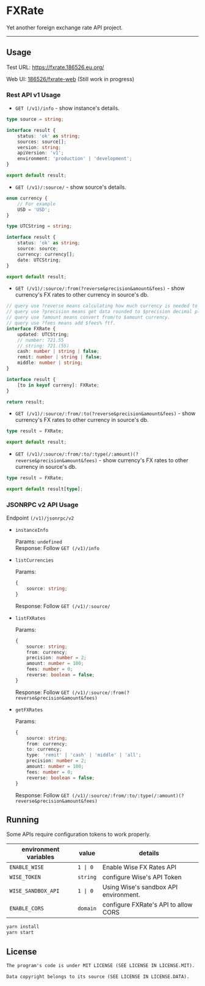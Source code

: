 # FXRate

Yet another foreign exchange rate API project.

---

## Usage

Test URL: <https://fxrate.186526.eu.org/>

Web UI: [186526/fxrate-web](https://github.com/186526/fxrate-web) (Still work in progress)

### Rest API v1 Usage

-   `GET (/v1)/info` - show instance's details.

```typescript
type source = string;

interface result {
    status: 'ok' as string;
    sources: source[];
    version: string;
    apiVersion: 'v1';
    environment: 'production' | 'development';
}

export default result;
```

-   `GET (/v1)/:source/` - show source's details.

```typescript
enum currency {
    // For example
    USD = 'USD';
}

type UTCString = string;

interface result {
    status: 'ok' as string;
    source: source;
    currency: currency[];
    date: UTCString;
}

export default result;
```

-   `GET (/v1)/:source/:from(?reverse&precision&amount&fees)` - show currency's FX rates to other currency in source's db.

```typescript
// query use ?reverse means calculating how much currency is needed to obtain the $amount $from currency is needed.
// query use ?precision means get data rounded to $precision decimal place. use -1 as the flag means that getting infinite recurrent decimal.
// query use ?amount means convert from/to $amount currency.
// query use ?fees means add $fees% ftf.
interface FXRate {
    updated: UTCString;
    // number: 721.55
    // string: 721.(55)
    cash: number | string | false;
    remit: number | string | false;
    middle: number | string;
}

interface result {
    [to in keyof curreny]: FXRate;
}

return result;
```

-   `GET (/v1)/:source/:from/:to(?reverse&precision&amount&fees)` - show currency's FX rates to other currency in source's db.

```typescript
type result = FXRate;

export default result;
```

-   `GET (/v1)/:source/:from/:to/:type(/:amount)(?reverse&precision&amount&fees)` - show currency's FX rates to other currency in source's db.

```typescript
type result = FXRate;

export default result[type];
```

### JSONRPC v2 API Usage

Endpoint `(/v1)/jsonrpc/v2`

-   `instanceInfo`

    Params: `undefined`  
    Response: Follow `GET (/v1)/info`

-   `listCurrencies`

    Params:

    ```typescript
    {
        source: string;
    }
    ```

    Response: Follow `GET (/v1)/:source/`

-   `listFXRates`

    Params:

    ```typescript
    {
        source: string;
        from: currency;
        precision: number = 2;
        amount: number = 100;
        fees: number = 0;
        reverse: boolean = false;
    }
    ```

    Response: Follow `GET (/v1)/:source/:from(?reverse&precision&amount&fees)`

-   `getFXRates`

    Params:

    ```typescript
    {
        source: string;
        from: currency;
        to: currency;
        type: 'remit' | 'cash' | 'middle' | 'all';
        precision: number = 2;
        amount: number = 100;
        fees: number = 0;
        reverse: boolean = false;
    }
    ```

    Response: Follow `GET (/v1)/:source/:from/:to/:type(/:amount)(?reverse&precision&amount&fees)`

## Running

Some APIs require configuration tokens to work properly.

| environment variables | value    | details                               |
| --------------------- | -------- | ------------------------------------- |
| `ENABLE_WISE`         | `1 \| 0` | Enable Wise FX Rates API              |
| `WISE_TOKEN`          | `string` | configure Wise's API Token            |
| `WISE_SANDBOX_API`    | `1 \| 0` | Using Wise's sandbox API environment. |
| `ENABLE_CORS`         | `domain` | configure FXRate's API to allow CORS  |

```bash
yarn install
yarn start
```

## License

```markdown
The program's code is under MIT LICENSE (SEE LICENSE IN LICENSE.MIT).

Data copyright belongs to its source (SEE LICENSE IN LICENSE.DATA).
```
